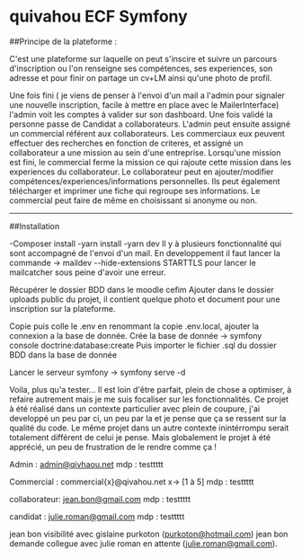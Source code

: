 # quivahou ECF Symfony

##Principe de la plateforme :

C'est une plateforme sur laquelle on peut s'inscire et suivre un parcours d'inscription ou l'on renseigne ses compétences, ses experiences, son adresse et pour finir on partage un cv+LM ainsi qu'une photo de profil.

Une fois fini ( je viens de penser à l'envoi d'un mail a l'admin pour signaler une nouvelle inscription, facile à mettre en place avec le MailerInterface) l'admin voit les comptes à valider sur son dashboard. Une fois validé la personne passe de Candidat a collaborateurs.
L'admin peut ensuite assigné un commercial référent aux collaborateurs.
Les commerciaux eux peuvent effectuer des recherches en fonction de criteres, et assigné un collaborateur a une mission au sein d'une entreprise.
Lorsqu'une mission est fini, le commercial ferme la mission ce qui rajoute cette mission dans les experiences du collaborateur.
Le collaborateur peut en ajouter/modifier compétences/experiences/informations personnelles. Ils peut également télécharger et imprimer une fiche qui regroupe ses informations. Le commercial peut faire de même en choisissant si anonyme ou non.


------------------------------
##Installation

-Composer install
-yarn install
-yarn dev
Il y à plusieurs fonctionnalité qui sont accompagné de l'envoi d'un mail. En developpement il faut lancer la commande -> maildev --hide-extensions STARTTLS pour lancer le mailcatcher sous peine d'avoir une erreur. 

Récupérer le dossier BDD dans le moodle cefim
Ajouter dans le dossier uploads public du projet, il contient quelque photo et document pour une inscription sur la plateforme.

Copie puis colle le .env en renommant la copie .env.local, ajouter la connexion a la base de donnée. 
Crée la base de donnée -> symfony console doctrine:database:create
Puis importer le fichier .sql du dossier BDD dans la base de donnée

Lancer le serveur symfony -> symfony serve -d

Voila, plus qu'a tester... Il est loin d'être parfait, plein de chose a optimiser, à refaire autrement mais je me suis focaliser sur les fonctionnalités. Ce projet à été réalisé dans un contexte particulier avec plein de coupure, j'ai developpé un peu par ci, un peu par la et je pense que ça se ressent sur la qualité du code. Le même projet dans un autre contexte inintérrompu serait totalement différent de celui je pense.
Mais globalement le projet à été apprécié, un peu de frustration de le rendre comme ça !

Admin : admin@qivhaou.net
mdp : testtttt

Commercial : commercial{x}@qivahou.net  x-> [1 à 5]
mdp : testtttt

collaborateur: jean.bon@gmail.com
mdp : testtttt

candidat : julie.roman@gmail.com
mdp : testtttt

jean bon visibilité avec gislaine purkoton (purkoton@hotmail.com)
jean bon demande collegue avec julie roman en attente (julie.roman@gmail.com).
